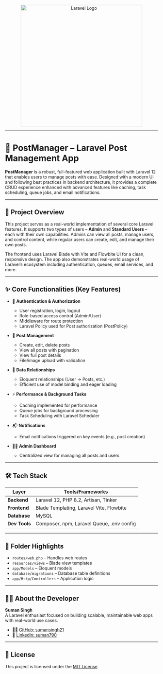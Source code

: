 <p align="center">
  <a href="https://laravel.com" target="_blank">
    <img src="https://raw.githubusercontent.com/laravel/art/master/logo-lockup/5%20SVG/2%20CMYK/1%20Full%20Color/laravel-logolockup-cmyk-red.svg" width="400" alt="Laravel Logo">
  </a>
</p>

---

# 📘 PostManager – Laravel Post Management App

**PostManager** is a robust, full-featured web application built with Laravel 12 that enables users to manage posts with ease. Designed with a modern UI and following best practices in backend architecture, it provides a complete CRUD experience enhanced with advanced features like caching, task scheduling, queue jobs, and email notifications.

---

## 🧠 Project Overview

This project serves as a real-world implementation of several core Laravel features. It supports two types of users – **Admin** and **Standard Users** – each with their own capabilities. Admins can view all posts, manage users, and control content, while regular users can create, edit, and manage their own posts.

The frontend uses Laravel Blade with Vite and Flowbite UI for a clean, responsive design. The app also demonstrates real-world usage of Laravel’s ecosystem including authentication, queues, email services, and more.

---
## ✨ Core Functionalities (Key Features)

- 🔐 **Authentication & Authorization**
  - User registration, login, logout
  - Role-based access control (Admin/User)
  - Middleware for route protection
  - Laravel Policy used for Post authorization (PostPolicy)

- 📝 **Post Management**
  - Create, edit, delete posts
  - View all posts with pagination
  - View full post details
  - File/image upload with validation

- 🧩 **Data Relationships**
  - Eloquent relationships (User → Posts, etc.)
  - Efficient use of model binding and eager loading

- ⚡ **Performance & Background Tasks**
  - Caching implemented for performance
  - Queue jobs for background processing
  - Task Scheduling with Laravel Scheduler

- 📬 **Notifications**
  - Email notifications triggered on key events (e.g., post creation)

- 🧑‍💼 **Admin Dashboard**
  - Centralized view for managing all posts and users

---

## 🛠 Tech Stack

| Layer         | Tools/Frameworks                          |
|---------------|-------------------------------------------|
| **Backend**   | Laravel 12, PHP 8.2, Artisan, Tinker       |
| **Frontend**  | Blade Templating, Laravel Vite, Flowbite   |
| **Database**  | MySQL                                     |
| **Dev Tools** | Composer, npm, Laravel Queue, .env config |

---

## 📁 Folder Highlights

- `routes/web.php` – Handles web routes  
- `resources/views` – Blade view templates  
- `app/Models` – Eloquent models  
- `database/migrations` – Database table definitions  
- `app/Http/Controllers` – Application logic  

---

## 🙋‍♂️ About the Developer

**Suman Singh**  
A Laravel enthusiast focused on building scalable, maintainable web apps with real-world use cases.  
- 🧑‍💻 [GitHub: sumansingh21](https://github.com/sumansingh21)  
- 💼 [LinkedIn: suman790](https://www.linkedin.com/in/suman790/)

---

## 📄 License

This project is licensed under the [MIT License](https://opensource.org/licenses/MIT).
